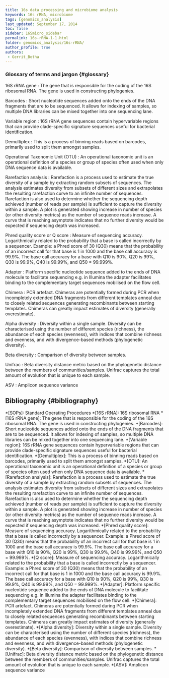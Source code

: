 ```yaml
---
title: 16s data processing and microbiome analysis
keywords: 16s rRNA, microbiome
tags: [genomics_analysis]
last_updated: September 17, 2014
toc: false
sidebar: 16Smicro_sidebar
permalink: 16s-rRNA-1-1.html
folder: genomics_analysis/16s-rRNA/
author_profile: true
authors:
 - Gerrit_Botha
---
```

### Glossary of terms and jargon {#glossary}

16S rRNA gene
: The gene that is responsible for the coding of the 16S ribosomal RNA. The gene is used in constructing phylogenies.

Barcodes
: Short nucleotide sequences added onto the ends of the DNA fragments that are to be sequenced. It allows for indexing of samples, so multiple DNA libraries can be mixed together into one sequencing lane.

Variable region
: 16S rRNA gene sequences contain hypervariable regions that can provide clade-specific signature sequences useful for bacterial identification.

Demultiplex
: This is a process of binning reads based on barcodes, primarily used to split them amongst samples.

Operational Taxonomic Unit (OTU)
: An operational taxonomic unit is an operational definition of a species or group of species often used when only DNA sequence data is available.

Rarefaction analysis
: Rarefaction is a process used to estimate the true diversity of a sample by extracting random subsets of sequences. The analysis estimates diversity from subsets of different sizes and extrapolates the resulting rarefaction curve to an infinite number of sequences. Rarefaction is also used to determine whether the sequencing depth achieved (number of reads per sample) is sufficient to capture the diversity within a sample. A plot is generated showing increase in number of species (or other diversity metrics) as the number of sequence reads increase. A curve that is reaching asymptote indicates that no further diversity would be expected if sequencing depth was increased.

Phred quality score or Q score
: Measure of sequencing accuracy. Logarithmically related to the probability that a base is called incorrectly by a sequencer. Example: a Phred score of 30 (Q30) means that the probability of an incorrect call for that base is 1 in 1000 and the base call accuracy is 99.9%. The base call accuracy for a base with Q10 is 90%, Q20 is 99%, Q30 is 99.9%, Q40 is 99.99%, and Q50 = 99.999%.

Adapter
: Platform specific nucleotide sequence added to the ends of DNA molecule to facilitate sequencing e.g. in Illumina the adapter facilitates binding to the complementary target sequences mobilised on the flow cell.

Chimera
: PCR artefact. Chimeras are potentially formed during PCR when incompletely extended DNA fragments from different templates anneal due to closely related sequences generating recombinants between starting templates. Chimeras can greatly impact estimates of diversity (generally overestimate).

Alpha diversity
: Diversity within a single sample. Diversity can be characterised using the number of different species (richness), the abundance of each species (evenness), with indices that combine richness and evenness, and with divergence-based methods (phylogenetic diversity).

Beta diversity
: Comparison of diversity between samples.

Unifrac
: Beta diversity distance metric based on the phylogenetic distance between the members of communities/samples. Unifrac captures the total amount of evolution that is unique to each sample.

ASV
: Amplicon sequence variance


## Bibliography {#bibliography}

[^1]: Bokulich, Nicholas A., et al. ["Quality-filtering vastly improves diversity estimates from Illumina amplicon sequencing."](https://www.nature.com/articles/nmeth.2276) Nature methods 10.1 (2013): 57.

[^2]:  Edgar, Robert C., et al. ["UCHIME improves sensitivity and speed of chimera detection."](https://academic.oup.com/bioinformatics/article/27/16/2194/255262) Bioinformatics 27.16 (2011): 2194-2200.

[^3]: Quince, Christopher, et al. ["Accurate determination of microbial diversity from 454 pyrosequencing data."](https://www.nature.com/articles/nmeth.1361) Nature methods 6.9 (2009): 639.

[^4]: Callahan, B. J., et al. ["DADA2: High-resolution sample inference from Illumina amplicon data."](https://www.nature.com/articles/nmeth.3869) Nature methods, 13.7 (2016), 581-3.

[^5]: Callahan, B. J., et al. ["Exact sequence variants should replace operational taxonomic units in marker-gene data analysis."](https://www.nature.com/articles/ismej2017119) The ISME journal, 11(12), 2639-2643.


[//]: <> (Below are the common abbreviations in the page.)
*[SOPs]: Standard Operating Procedures
*[16S rRNA]: 16S ribosomal RNA
*[16S rRNA gene]: The gene that is responsible for the coding of the 16S ribosomal RNA. The gene is used in constructing phylogenies.
*[Barcodes]: Short nucleotide sequences added onto the ends of the DNA fragments that are to be sequenced. It allows for indexing of samples, so multiple DNA libraries can be mixed together into one sequencing lane.
*[Variable region]: 16S rRNA gene sequences contain hypervariable regions that can provide clade-specific signature sequences useful for bacterial identification.
*[Demultiplex]: This is a process of binning reads based on barcodes, primarily used to split them amongst samples.
*[OTU]: An operational taxonomic unit is an operational definition of a species or group of species often used when only DNA sequence data is available.
*[Rarefaction analysis]: Rarefaction is a process used to estimate the true diversity of a sample by extracting random subsets of sequences. The analysis estimates diversity from subsets of different sizes and extrapolates the resulting rarefaction curve to an infinite number of sequences. Rarefaction is also used to determine whether the sequencing depth achieved (number of reads per sample) is sufficient to capture the diversity within a sample. A plot is generated showing increase in number of species (or other diversity metrics) as the number of sequence reads increase. A curve that is reaching asymptote indicates that no further diversity would be expected if sequencing depth was increased.
*[Phred quality score]: Measure of sequencing accuracy. Logarithmically related to the probability that a base is called incorrectly by a sequencer. Example: a Phred score of 30 (Q30) means that the probability of an incorrect call for that base is 1 in 1000 and the base call accuracy is 99.9%. The base call accuracy for a base with Q10 is 90%, Q20 is 99%, Q30 is 99.9%, Q40 is 99.99%, and Q50 = 99.999%.
*[Q score]: Measure of sequencing accuracy. Logarithmically related to the probability that a base is called incorrectly by a sequencer. Example: a Phred score of 30 (Q30) means that the probability of an incorrect call for that base is 1 in 1000 and the base call accuracy is 99.9%. The base call accuracy for a base with Q10 is 90%, Q20 is 99%, Q30 is 99.9%, Q40 is 99.99%, and Q50 = 99.999%.
*[Adapter]: Platform specific nucleotide sequence added to the ends of DNA molecule to facilitate sequencing e.g. in Illumina the adapter facilitates binding to the complementary target sequences mobilised on the flow cell.
*[Chimera]: PCR artefact. Chimeras are potentially formed during PCR when incompletely extended DNA fragments from different templates anneal due to closely related sequences generating recombinants between starting templates. Chimeras can greatly impact estimates of diversity (generally overestimate).
*[Alpha diversity]: Diversity within a single sample. Diversity can be characterised using the number of different species (richness), the abundance of each species (evenness), with indices that combine richness and evenness, and with divergence-based methods (phylogenetic diversity).
*[Beta diversity]: Comparison of diversity between samples.
*[Unifrac]: Beta diversity distance metric based on the phylogenetic distance between the members of communities/samples. Unifrac captures the total amount of evolution that is unique to each sample.
*[ASV]: Amplicon sequence variance

